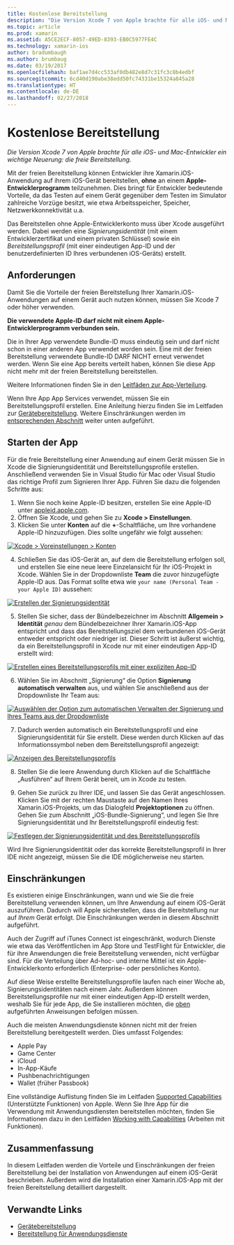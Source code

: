 ```yaml
---
title: Kostenlose Bereitstellung
description: "Die Version Xcode 7 von Apple brachte für alle iOS- und Mac-Entwickler ein wichtige Neuerung: die freie Bereitstellung."
ms.topic: article
ms.prod: xamarin
ms.assetid: A5CE2ECF-8057-49ED-8393-EB0C5977FE4C
ms.technology: xamarin-ios
author: bradumbaugh
ms.author: brumbaug
ms.date: 03/19/2017
ms.openlocfilehash: baf1ae7d4cc533af0db482e8d7c31fc3c8b4edbf
ms.sourcegitcommit: 6cd40d190abe38edd50fc74331be15324a845a28
ms.translationtype: HT
ms.contentlocale: de-DE
ms.lasthandoff: 02/27/2018
---
```

# <a name="free-provisioning"></a>Kostenlose Bereitstellung

_Die Version Xcode 7 von Apple brachte für alle iOS- und Mac-Entwickler ein wichtige Neuerung: die freie Bereitstellung._

Mit der freien Bereitstellung können Entwickler ihre Xamarin.iOS-Anwendung auf ihrem iOS-Gerät bereitstellen, **ohne** an einem **Apple-Entwicklerprogramm** teilzunehmen. Dies bringt für Entwickler bedeutende Vorteile, da das Testen auf einem Gerät gegenüber dem Testen im Simulator zahlreiche Vorzüge besitzt, wie etwa Arbeitsspeicher, Speicher, Netzwerkkonnektivität u.a.

Das Bereitstellen ohne Apple-Entwicklerkonto muss über Xcode ausgeführt werden. Dabei werden eine *Signierungsidentität* (mit einem Entwicklerzertifikat und einem privaten Schlüssel) sowie ein *Bereitstellungsprofil* (mit einer eindeutigen App-ID und der benutzerdefinierten ID Ihres verbundenen iOS-Geräts) erstellt.

## <a name="requirements"></a>Anforderungen

Damit Sie die Vorteile der freien Bereitstellung Ihrer Xamarin.iOS-Anwendungen auf einem Gerät auch nutzen können, müssen Sie Xcode 7 oder höher verwenden.

**Die verwendete Apple-ID darf nicht mit einem Apple-Entwicklerprogramm verbunden sein.**

Die in Ihrer App verwendete Bundle-ID muss eindeutig sein und darf nicht schon in einer anderen App verwendet worden sein. Eine mit der freien Bereitstellung verwendete Bundle-ID DARF NICHT erneut verwendet werden. Wenn Sie eine App bereits verteilt haben, können Sie diese App nicht mehr mit der freien Bereitstellung bereitstellen. 

Weitere Informationen finden Sie in den [Leitfäden zur App-Verteilung](~/ios/deploy-test/app-distribution/index.md).

Wenn Ihre App App Services verwendet, müssen Sie ein Bereitstellungsprofil erstellen. Eine Anleitung hierzu finden Sie im Leitfaden zur [Gerätebereitstellung](~/ios/get-started/installation/device-provisioning/index.md#appservices). Weitere Einschränkungen werden im [entsprechenden Abschnitt](#limitations) weiter unten aufgeführt.


## <a name="a-namelaunching--launching-your-app"></a><a name="launching" /> Starten der App

Für die freie Bereitstellung einer Anwendung auf einem Gerät müssen Sie in Xcode die Signierungsidentität und Bereitstellungsprofile erstellen. Anschließend verwenden Sie in Visual Studio für Mac oder Visual Studio das richtige Profil zum Signieren Ihrer App. Führen Sie dazu die folgenden Schritte aus:

1. Wenn Sie noch keine Apple-ID besitzen, erstellen Sie eine Apple-ID unter [appleid.apple.com](https://appleid.apple.com/account).
2. Öffnen Sie Xcode, und gehen Sie zu **Xcode > Einstellungen**.
3. Klicken Sie unter **Konten** auf die **+**-Schaltfläche, um Ihre vorhandene Apple-ID hinzuzufügen. Dies sollte ungefähr wie folgt aussehen:

  [ ![](free-provisioning-images/launchapp1.png "Xcode > Voreinstellungen > Konten")](free-provisioning-images/launchapp1.png)

4. Schließen Sie das iOS-Gerät an, auf dem die Bereitstellung erfolgen soll, und erstellen Sie eine neue leere Einzelansicht für Ihr iOS-Projekt in Xcode. Wählen Sie in der Dropdownliste **Team** die zuvor hinzugefügte Apple-ID aus. Das Format sollte etwa wie `your name (Personal Team - your Apple ID)` aussehen:

  [ ![](free-provisioning-images/launchapp2.png "Erstellen der Signierungsidentität")](free-provisioning-images/launchapp2.png)

5. Stellen Sie sicher, dass der Bündelbezeichner im Abschnitt **Allgemein > Identität** _genau_ dem Bündelbezeichner Ihrer Xamarin.iOS-App entspricht und dass das Bereitstellungsziel dem verbundenen iOS-Gerät entweder entspricht oder niedriger ist. Dieser Schritt ist äußerst wichtig, da ein Bereitstellungsprofil in Xcode nur mit einer eindeutigen App-ID erstellt wird:

  [![](free-provisioning-images/launchapp5.png "Erstellen eines Bereitstellungsprofils mit einer expliziten App-ID")](free-provisioning-images/launchapp5.png)

6. Wählen Sie im Abschnitt „Signierung“ die Option **Signierung automatisch verwalten** aus, und wählen Sie anschließend aus der Dropdownliste Ihr Team aus:

  [![](free-provisioning-images/launchapp6.png "Auswählen der Option zum automatischen Verwalten der Signierung und Ihres Teams aus der Dropdownliste")](free-provisioning-images/launchapp6.png)

7. Dadurch werden automatisch ein Bereitstellungsprofil und eine Signierungsidentität für Sie erstellt. Diese werden durch Klicken auf das Informationssymbol neben dem Bereitstellungsprofil angezeigt:

  [![](free-provisioning-images/launchapp7.png "Anzeigen des Bereitstellungsprofils")](free-provisioning-images/launchapp7.png)

8. Stellen Sie die leere Anwendung durch Klicken auf die Schaltfläche „Ausführen“ auf Ihrem Gerät bereit, um in Xcode zu testen.

9. Gehen Sie zurück zu Ihrer IDE, und lassen Sie das Gerät angeschlossen. Klicken Sie mit der rechten Maustaste auf den Namen Ihres Xamarin.iOS-Projekts, um das Dialogfeld **Projektoptionen** zu öffnen. Gehen Sie zum Abschnitt „iOS-Bundle-Signierung“, und legen Sie Ihre Signierungsidentität und Ihr Bereitstellungsprofil eindeutig fest:

  [![](free-provisioning-images/launchapp8.png "Festlegen der Signierungsidentität und des Bereitstellungsprofils")](free-provisioning-images/launchapp8.png)

Wird Ihre Signierungsidentität oder das korrekte Bereitstellungsprofil in Ihrer IDE nicht angezeigt, müssen Sie die IDE möglicherweise neu starten.


## <a name="a-namelimitations-limitations"></a><a name="limitations" />Einschränkungen

Es existieren einige Einschränkungen, wann und wie Sie die freie Bereitstellung verwenden können, um Ihre Anwendung auf einem iOS-Gerät auszuführen. Dadurch will Apple sicherstellen, dass die Bereitstellung nur auf *Ihrem* Gerät erfolgt. Die Einschränkungen werden in diesem Abschnitt aufgeführt.

Auch der Zugriff auf iTunes Connect ist eingeschränkt, wodurch Dienste wie etwa das Veröffentlichen im App Store und TestFlight für Entwickler, die für ihre Anwendungen die freie Bereitstellung verwenden, nicht verfügbar sind. Für die Verteilung über Ad-hoc- und interne Mittel ist ein Apple-Entwicklerkonto erforderlich (Enterprise- oder persönliches Konto).

Auf diese Weise erstellte Bereitstellungsprofile laufen nach einer Woche ab, Signierungsidentitäten nach einem Jahr. Außerdem können Bereitstellungsprofile nur mit einer eindeutigen App-ID erstellt werden, weshalb Sie für jede App, die Sie installieren möchten, die [oben](#launching) aufgeführten Anweisungen befolgen müssen.

Auch die meisten Anwendungsdienste können nicht mit der freien Bereitstellung bereitgestellt werden. Dies umfasst Folgendes:

- Apple Pay
- Game Center
- iCloud
- In-App-Käufe
- Pushbenachrichtigungen
- Wallet (früher Passbook)

Eine vollständige Auflistung finden Sie im Leitfaden [Supported Capabilities](https://developer.apple.com/library/prerelease/ios/documentation/IDEs/Conceptual/AppDistributionGuide/SupportedCapabilities/SupportedCapabilities.html#//apple_ref/doc/uid/TP40012582-CH38-SW1) (Unterstützte Funktionen) von Apple. Wenn Sie Ihre App für die Verwendung mit Anwendungsdiensten bereitstellen möchten, finden Sie Informationen dazu in den Leitfäden [Working with Capabilities](~/ios/deploy-test/provisioning/capabilities/index.md) (Arbeiten mit Funktionen).


## <a name="summary"></a>Zusammenfassung

In diesem Leitfaden werden die Vorteile und Einschränkungen der freien Bereitstellung bei der Installation von Anwendungen auf einem iOS-Gerät beschrieben. Außerdem wird die Installation einer Xamarin.iOS-App mit der freien Bereitstellung detailliert dargestellt.

## <a name="related-links"></a>Verwandte Links

- [Gerätebereitstellung](~/ios/get-started/installation/device-provisioning/index.md)
- [Bereitstellung für Anwendungsdienste](~/ios/get-started/installation/device-provisioning/index.md#appservices)
